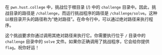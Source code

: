 在 `pwn.hust.college` 中，挑战位于根目录 (/) 中的 `challenge` 目录中。因此，挑战目录的路径是 `/challenge`，而运行挑战程序的路径是 `/challenge/solve`。这种以根目录开头的路径称为“绝对路径”。在命令行中，可以通过绝对路径来执行程序。

这个挑战要求你通过调用其绝对路径来执行它。你需要执行位于 `/` 目录中的 `challenge` 目录中的 `solve` 文件。如果你正确调用了挑战程序，它会给你提供 `flag`。祝你好运！

